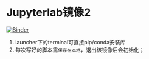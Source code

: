 # Jupyterlab镜像2
[![Binder](https://mybinder.org/badge_logo.svg)](https://mybinder.org/v2/gh/xihuishawpy/binder_test2.git/main)
1. launcher下的terminal可直接pip/conda安装库
2. 每次写好的脚本需`保存在本地`，退出该镜像后会初始化；
